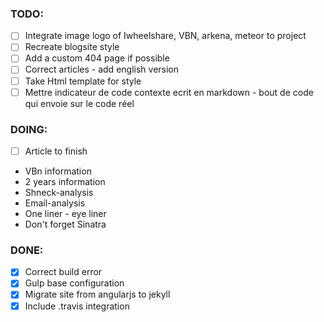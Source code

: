 ### TODO:

- [ ] Integrate image logo of Iwheelshare, VBN, arkena, meteor to project
- [ ] Recreate blogsite style
- [ ] Add a custom 404 page if possible
- [ ] Correct articles - add english version
- [ ] Take Html template for style
- [ ] Mettre indicateur de code  contexte ecrit en markdown - bout de code qui
  envoie sur le code réel

### DOING:
- [ ] Article to finish

- VBn information
- 2 years information
- Shneck-analysis
- Email-analysis
- One liner - eye liner
- Don't forget Sinatra

### DONE:
- [x] Correct build error
- [x] Gulp base configuration
- [x] Migrate site from angularjs to jekyll
- [x] Include .travis integration
